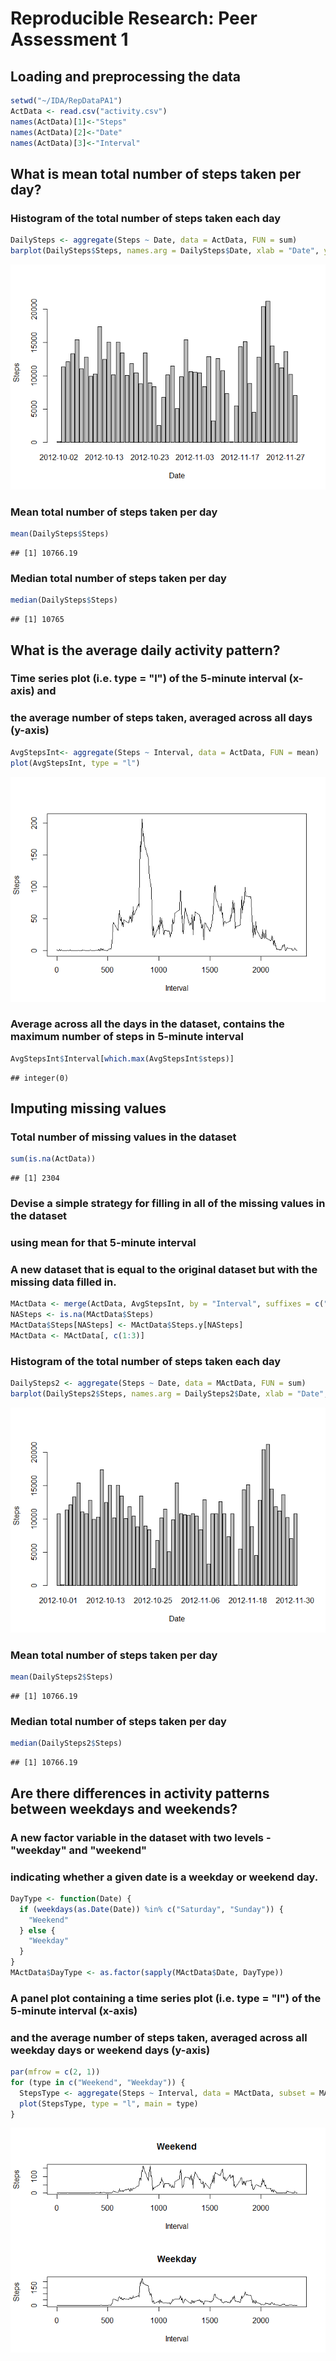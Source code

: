 # Reproducible Research: Peer Assessment 1


## Loading and preprocessing the data

```r
setwd("~/IDA/RepDataPA1")
ActData <- read.csv("activity.csv")
names(ActData)[1]<-"Steps"
names(ActData)[2]<-"Date"
names(ActData)[3]<-"Interval"
```


## What is mean total number of steps taken per day?

### Histogram of the total number of steps taken each day

```r
DailySteps <- aggregate(Steps ~ Date, data = ActData, FUN = sum)
barplot(DailySteps$Steps, names.arg = DailySteps$Date, xlab = "Date", ylab = "Steps")
```

![](PA1_template_files/figure-html/unnamed-chunk-2-1.png) 

### Mean total number of steps taken per day

```r
mean(DailySteps$Steps)
```

```
## [1] 10766.19
```

### Median total number of steps taken per day

```r
median(DailySteps$Steps)
```

```
## [1] 10765
```


## What is the average daily activity pattern?

### Time series plot (i.e. type = "l") of the 5-minute interval (x-axis) and
### the average number of steps taken, averaged across all days (y-axis)

```r
AvgStepsInt<- aggregate(Steps ~ Interval, data = ActData, FUN = mean)
plot(AvgStepsInt, type = "l")
```

![](PA1_template_files/figure-html/unnamed-chunk-5-1.png) 
### Average across all the days in the dataset, contains the maximum number of steps in 5-minute interval

```r
AvgStepsInt$Interval[which.max(AvgStepsInt$steps)]
```

```
## integer(0)
```


## Imputing missing values

### Total number of missing values in the dataset

```r
sum(is.na(ActData))
```

```
## [1] 2304
```
### Devise a  simple strategy for filling in all of the missing values in the dataset
### using mean for that 5-minute interval

### A new dataset that is equal to the original dataset but with the missing data filled in.

```r
MActData <- merge(ActData, AvgStepsInt, by = "Interval", suffixes = c("", ".y"))
NASteps <- is.na(MActData$Steps)
MActData$Steps[NASteps] <- MActData$Steps.y[NASteps]
MActData <- MActData[, c(1:3)]
```
### Histogram of the total number of steps taken each day

```r
DailySteps2 <- aggregate(Steps ~ Date, data = MActData, FUN = sum)
barplot(DailySteps2$Steps, names.arg = DailySteps2$Date, xlab = "Date", ylab = "Steps")
```

![](PA1_template_files/figure-html/unnamed-chunk-9-1.png) 
### Mean total number of steps taken per day

```r
mean(DailySteps2$Steps)
```

```
## [1] 10766.19
```
### Median total number of steps taken per day

```r
median(DailySteps2$Steps)
```

```
## [1] 10766.19
```


## Are there differences in activity patterns between weekdays and weekends?

### A new factor variable in the dataset with two levels - "weekday" and "weekend"
### indicating whether a given date is a weekday or weekend day.

```r
DayType <- function(Date) {
  if (weekdays(as.Date(Date)) %in% c("Saturday", "Sunday")) {
    "Weekend"
  } else {
    "Weekday"
  }
}
MActData$DayType <- as.factor(sapply(MActData$Date, DayType))
```

### A panel plot containing a time series plot (i.e. type = "l") of the 5-minute interval (x-axis)
### and the average number of steps taken, averaged across all weekday days or weekend days (y-axis)

```r
par(mfrow = c(2, 1))
for (type in c("Weekend", "Weekday")) {
  StepsType <- aggregate(Steps ~ Interval, data = MActData, subset = MActData$DayType == type, FUN = mean)
  plot(StepsType, type = "l", main = type)
}
```

![](PA1_template_files/figure-html/unnamed-chunk-13-1.png) 
